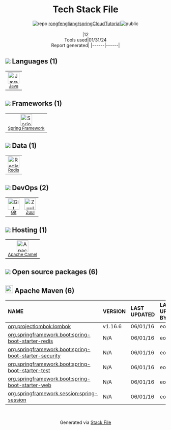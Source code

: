 <!--
&lt;--- Readme.md Snippet without images Start ---&gt;
## Tech Stack
rongfengliang/springCloudTutorial is built on the following main stack:

- [Java](https://www.java.com) – Languages
- [Redis](http://redis.io/) – In-Memory Databases
- [Spring Framework](https://spring.io/projects/spring-framework) – Frameworks (Full Stack)
- [Zuul](https://github.com/Netflix/zuul) – Microservices Tools
- [Apache Camel](https://camel.apache.org/) – Platform as a Service

Full tech stack [here](/techstack.md)

&lt;--- Readme.md Snippet without images End ---&gt;

&lt;--- Readme.md Snippet with images Start ---&gt;
## Tech Stack
rongfengliang/springCloudTutorial is built on the following main stack:

- <img width='25' height='25' src='https://img.stackshare.io/service/995/K85ZWV2F.png' alt='Java'/> [Java](https://www.java.com) – Languages
- <img width='25' height='25' src='https://img.stackshare.io/service/1031/default_cbce472cd134adc6688572f999e9122b9657d4ba.png' alt='Redis'/> [Redis](http://redis.io/) – In-Memory Databases
- <img width='25' height='25' src='https://img.stackshare.io/service/2006/spring-framework-project-logo.png' alt='Spring Framework'/> [Spring Framework](https://spring.io/projects/spring-framework) – Frameworks (Full Stack)
- <img width='25' height='25' src='https://img.stackshare.io/service/2932/zuul.png' alt='Zuul'/> [Zuul](https://github.com/Netflix/zuul) – Microservices Tools
- <img width='25' height='25' src='https://img.stackshare.io/service/3276/xWt1RFo6_400x400.jpg' alt='Apache Camel'/> [Apache Camel](https://camel.apache.org/) – Platform as a Service

Full tech stack [here](/techstack.md)

&lt;--- Readme.md Snippet with images End ---&gt;
-->
<div align="center">

# Tech Stack File
![](https://img.stackshare.io/repo.svg "repo") [rongfengliang/springCloudTutorial](https://github.com/rongfengliang/springCloudTutorial)![](https://img.stackshare.io/public_badge.svg "public")
<br/><br/>
|12<br/>Tools used|01/31/24 <br/>Report generated|
|------|------|
</div>

## <img src='https://img.stackshare.io/languages.svg'/> Languages (1)
<table><tr>
  <td align='center'>
  <img width='36' height='36' src='https://img.stackshare.io/service/995/K85ZWV2F.png' alt='Java'>
  <br>
  <sub><a href="https://www.java.com">Java</a></sub>
  <br>
  <sub></sub>
</td>

</tr>
</table>

## <img src='https://img.stackshare.io/frameworks.svg'/> Frameworks (1)
<table><tr>
  <td align='center'>
  <img width='36' height='36' src='https://img.stackshare.io/service/2006/spring-framework-project-logo.png' alt='Spring Framework'>
  <br>
  <sub><a href="https://spring.io/projects/spring-framework">Spring Framework</a></sub>
  <br>
  <sub></sub>
</td>

</tr>
</table>

## <img src='https://img.stackshare.io/databases.svg'/> Data (1)
<table><tr>
  <td align='center'>
  <img width='36' height='36' src='https://img.stackshare.io/service/1031/default_cbce472cd134adc6688572f999e9122b9657d4ba.png' alt='Redis'>
  <br>
  <sub><a href="http://redis.io/">Redis</a></sub>
  <br>
  <sub></sub>
</td>

</tr>
</table>

## <img src='https://img.stackshare.io/devops.svg'/> DevOps (2)
<table><tr>
  <td align='center'>
  <img width='36' height='36' src='https://img.stackshare.io/service/1046/git.png' alt='Git'>
  <br>
  <sub><a href="http://git-scm.com/">Git</a></sub>
  <br>
  <sub></sub>
</td>

<td align='center'>
  <img width='36' height='36' src='https://img.stackshare.io/service/2932/zuul.png' alt='Zuul'>
  <br>
  <sub><a href="https://github.com/Netflix/zuul">Zuul</a></sub>
  <br>
  <sub></sub>
</td>

</tr>
</table>

## <img src='https://img.stackshare.io/hosting.svg'/> Hosting (1)
<table><tr>
  <td align='center'>
  <img width='36' height='36' src='https://img.stackshare.io/service/3276/xWt1RFo6_400x400.jpg' alt='Apache Camel'>
  <br>
  <sub><a href="https://camel.apache.org/">Apache Camel</a></sub>
  <br>
  <sub></sub>
</td>

</tr>
</table>


## <img src='https://img.stackshare.io/group.svg' /> Open source packages (6)</h2>

## <img width='24' height='24' src='https://img.stackshare.io/package_manager/977/default_9833f2ef0bbc2a946b4cc5e9307264033361076b.png'/> Apache Maven (6)

|NAME|VERSION|LAST UPDATED|LAST UPDATED BY|LICENSE|VULNERABILITIES|
|:------|:------|:------|:------|:------|:------|
|[org.projectlombok:lombok](https://projectlombok.org)|v1.16.6|06/01/16|eomdev |MIT|N/A|
|[org.springframework.boot:spring-boot-starter-redis](http://projects.spring.io/spring-boot/)|N/A|06/01/16|eomdev |Apache-2.0|N/A|
|[org.springframework.boot:spring-boot-starter-security](https://projects.spring.io/spring-boot/#/spring-boot-parent/spring-boot-starters/spring-boot-starter-security)|N/A|06/01/16|eomdev |Apache-2.0|N/A|
|[org.springframework.boot:spring-boot-starter-test](https://projects.spring.io/spring-boot/#/spring-boot-parent/spring-boot-starters/spring-boot-starter-test)|N/A|06/01/16|eomdev |Apache-2.0|N/A|
|[org.springframework.boot:spring-boot-starter-web](https://projects.spring.io/spring-boot/#/spring-boot-parent/spring-boot-starters/spring-boot-starter-web)|N/A|06/01/16|eomdev |Apache-2.0|N/A|
|[org.springframework.session:spring-session](https://github.com/spring-projects/spring-session)|N/A|06/01/16|eomdev |Apache-2.0|N/A|

<br/>
<div align='center'>

Generated via [Stack File](https://github.com/marketplace/stack-file)
